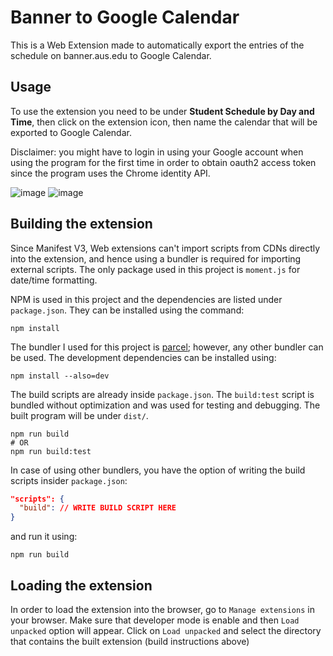 # Banner to Google Calendar

This is a Web Extension made to automatically export the entries of the schedule on banner.aus.edu to Google Calendar.

## Usage

To use the extension you need to be under **Student Schedule by Day and Time**, then click on the extension icon, then name the calendar that will be exported to Google Calendar.

Disclaimer: you might have to login in using your Google account when using the program for the first time in order to obtain oauth2 access token since the program uses the Chrome identity API.

![image](https://github.com/yousefbilal/Banner-to-Google-Calendar/assets/50619491/1b8dfe69-009c-47f3-967f-d8f337fc199a)
![image](https://github.com/yousefbilal/Banner-to-Google-Calendar/assets/50619491/1728773e-f2dc-4e8c-80c6-d39dd9830c9b)

## Building the extension

Since Manifest V3, Web extensions can't import scripts from CDNs directly into the extension, and hence using a bundler is required for importing external scripts. The only package used in this project is `moment.js` for date/time formatting. 

NPM is used in this project and the dependencies are listed under `package.json`. They can be installed using the command:
```console
npm install
```

The bundler I used for this project is [parcel](https://github.com/parcel-bundler/parcel); however, any other bundler can be used. The development dependencies can be installed using:
```console
npm install --also=dev
```

The build scripts are already inside `package.json`. The `build:test` script is bundled without optimization and was used for testing and debugging. The built program will be under `dist/`. 

```console
npm run build
# OR
npm run build:test
```

In case of using other bundlers, you have the option of writing the build scripts insider `package.json`:

```json
"scripts": {
  "build": // WRITE BUILD SCRIPT HERE
}
```

and run it using:

```console
npm run build
```

## Loading the extension

In order to load the extension into the browser, go to `Manage extensions` in your browser. Make sure that developer mode is enable and then `Load unpacked` option will appear. Click on `Load unpacked` and select the directory that contains the built extension (build instructions above)
